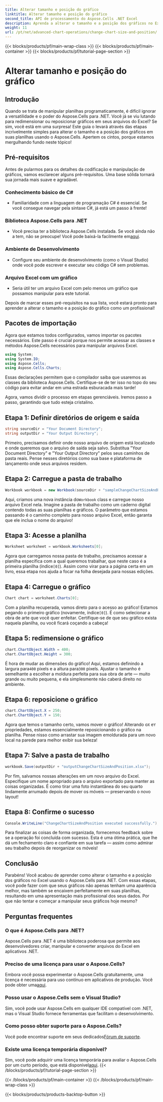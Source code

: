 ```yaml
---
title: Alterar tamanho e posição do gráfico
linktitle: Alterar tamanho e posição do gráfico
second_title: API de processamento do Aspose.Cells .NET Excel
description: Aprenda a alterar o tamanho e a posição dos gráficos no Excel usando o Aspose.Cells para .NET com este guia fácil de seguir.
weight: 11
url: /pt/net/advanced-chart-operations/change-chart-size-and-position/
---
```


{{< blocks/products/pf/main-wrap-class >}}
{{< blocks/products/pf/main-container >}}
{{< blocks/products/pf/tutorial-page-section >}}

# Alterar tamanho e posição do gráfico

## Introdução

Quando se trata de manipular planilhas programaticamente, é difícil ignorar a versatilidade e o poder do Aspose.Cells para .NET. Você já se viu lutando para redimensionar ou reposicionar gráficos em seus arquivos do Excel? Se sim, você está em uma surpresa! Este guia o levará através das etapas incrivelmente simples para alterar o tamanho e a posição dos gráficos em suas planilhas usando o Aspose.Cells. Apertem os cintos, porque estamos mergulhando fundo neste tópico!

## Pré-requisitos

Antes de pularmos para os detalhes da codificação e manipulação de gráficos, vamos esclarecer alguns pré-requisitos. Uma base sólida tornará sua jornada mais suave e agradável.

### Conhecimento básico de C#
- Familiaridade com a linguagem de programação C# é essencial. Se você consegue navegar pela sintaxe C#, já está um passo à frente!

### Biblioteca Aspose.Cells para .NET
-  Você precisa ter a biblioteca Aspose.Cells instalada. Se você ainda não a tem, não se preocupe! Você pode baixá-la facilmente em[aqui](https://releases.aspose.com/cells/net/).

### Ambiente de Desenvolvimento
- Configure seu ambiente de desenvolvimento (como o Visual Studio) onde você pode escrever e executar seu código C# sem problemas.

### Arquivo Excel com um gráfico
- Seria útil ter um arquivo Excel com pelo menos um gráfico que possamos manipular para este tutorial.

Depois de marcar esses pré-requisitos na sua lista, você estará pronto para aprender a alterar o tamanho e a posição do gráfico como um profissional!

## Pacotes de importação

Agora que estamos todos configurados, vamos importar os pacotes necessários. Este passo é crucial porque nos permite acessar as classes e métodos Aspose.Cells necessários para manipular arquivos Excel.

```csharp
using System;
using System.IO;
using Aspose.Cells;
using Aspose.Cells.Charts;
```

Essas declarações permitem que o compilador saiba que usaremos as classes da biblioteca Aspose.Cells. Certifique-se de ter isso no topo do seu código para evitar andar em uma estrada esburacada mais tarde!

Agora, vamos dividir o processo em etapas gerenciáveis. Iremos passo a passo, garantindo que tudo esteja cristalino.

## Etapa 1: Definir diretórios de origem e saída

```csharp
string sourceDir = "Your Document Directory";
string outputDir = "Your Output Directory";
```

Primeiro, precisamos definir onde nosso arquivo de origem está localizado e onde queremos que o arquivo de saída seja salvo. Substitua "Your Document Directory" e "Your Output Directory" pelos seus caminhos de pasta reais. Pense nesses diretórios como sua base e plataforma de lançamento onde seus arquivos residem.

## Etapa 2: Carregue a pasta de trabalho

```csharp
Workbook workbook = new Workbook(sourceDir + "sampleChangeChartSizeAndPosition.xlsx");
```

 Aqui, criamos uma nova instância do`Workbook` class e carregue nosso arquivo Excel nela. Imagine a pasta de trabalho como um caderno digital contendo todas as suas planilhas e gráficos. O parâmetro que estamos passando é o caminho completo para nosso arquivo Excel, então garanta que ele inclua o nome do arquivo!

## Etapa 3: Acesse a planilha

```csharp
Worksheet worksheet = workbook.Worksheets[0];
```

 Agora que carregamos nossa pasta de trabalho, precisamos acessar a planilha específica com a qual queremos trabalhar, que neste caso é a primeira planilha (índice`[0]`). Assim como virar para a página certa em um livro, essa etapa nos ajuda a focar na folha desejada para nossas edições.

## Etapa 4: Carregue o gráfico

```csharp
Chart chart = worksheet.Charts[0];
```

Com a planilha recuperada, vamos direto para o acesso ao gráfico! Estamos pegando o primeiro gráfico (novamente, índice`[0]`). É como selecionar a obra de arte que você quer enfeitar. Certifique-se de que seu gráfico exista naquela planilha, ou você ficará coçando a cabeça!

## Etapa 5: redimensione o gráfico

```csharp
chart.ChartObject.Width = 400;
chart.ChartObject.Height = 300;
```

 É hora de mudar as dimensões do gráfico! Aqui, estamos definindo a largura para`400` pixels e a altura para`300` pixels. Ajustar o tamanho é semelhante a escolher a moldura perfeita para sua obra de arte — muito grande ou muito pequena, e ela simplesmente não caberá direito no ambiente.

## Etapa 6: reposicione o gráfico

```csharp
chart.ChartObject.X = 250;
chart.ChartObject.Y = 150;
```

 Agora que temos o tamanho certo, vamos mover o gráfico! Alterando o`X` e`Y` propriedades, estamos essencialmente reposicionando o gráfico na planilha. Pense nisso como arrastar sua imagem emoldurada para um novo local na parede para melhor exibir sua beleza!

## Etapa 7: Salve a pasta de trabalho

```csharp
workbook.Save(outputDir + "outputChangeChartSizeAndPosition.xlsx");
```

Por fim, salvamos nossas alterações em um novo arquivo do Excel. Especifique um nome apropriado para o arquivo exportado para manter as coisas organizadas. É como tirar uma foto instantânea do seu quarto lindamente arrumado depois de mover os móveis — preservando o novo layout!

## Etapa 8: Confirme o sucesso

```csharp
Console.WriteLine("ChangeChartSizeAndPosition executed successfully.");
```

Para finalizar as coisas de forma organizada, fornecemos feedback sobre se a operação foi concluída com sucesso. Esta é uma ótima prática, que lhe dá um fechamento claro e confiante em sua tarefa — assim como admirar seu trabalho depois de reorganizar os móveis!

## Conclusão

Parabéns! Você acabou de aprender como alterar o tamanho e a posição dos gráficos no Excel usando o Aspose.Cells para .NET. Com essas etapas, você pode fazer com que seus gráficos não apenas tenham uma aparência melhor, mas também se encaixem perfeitamente em suas planilhas, resultando em uma apresentação mais profissional dos seus dados. Por que não tentar e começar a manipular seus gráficos hoje mesmo? 

## Perguntas frequentes

### O que é Aspose.Cells para .NET?  
Aspose.Cells para .NET é uma biblioteca poderosa que permite aos desenvolvedores criar, manipular e converter arquivos do Excel em aplicativos .NET.

### Preciso de uma licença para usar o Aspose.Cells?  
 Embora você possa experimentar o Aspose.Cells gratuitamente, uma licença é necessária para uso contínuo em aplicativos de produção. Você pode obter uma[aqui](https://purchase.aspose.com/buy).

### Posso usar o Aspose.Cells sem o Visual Studio?  
Sim, você pode usar Aspose.Cells em qualquer IDE compatível com .NET, mas o Visual Studio fornece ferramentas que facilitam o desenvolvimento.

### Como posso obter suporte para o Aspose.Cells?  
 Você pode encontrar suporte em seus dedicados[Fórum de suporte](https://forum.aspose.com/c/cells/9).

### Existe uma licença temporária disponível?  
 Sim, você pode adquirir uma licença temporária para avaliar o Aspose.Cells por um curto período, que está disponível[aqui](https://purchase.aspose.com/temporary-license/).
{{< /blocks/products/pf/tutorial-page-section >}}

{{< /blocks/products/pf/main-container >}}
{{< /blocks/products/pf/main-wrap-class >}}

{{< blocks/products/products-backtop-button >}}
